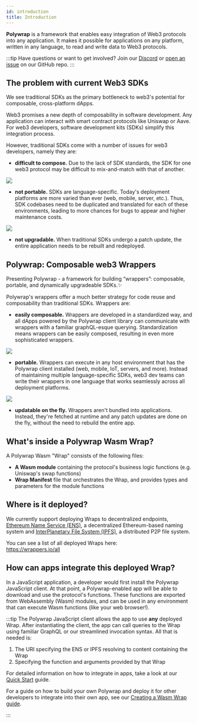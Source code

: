 ```yaml
---
id: introduction
title: Introduction
---
```


**Polywrap** is a framework that enables easy integration of Web3 protocols into any application. It makes it possible for applications on any platform, written in any language, to read and write data to Web3 protocols.

:::tip
Have questions or want to get involved? Join our [Discord](https://discord.polywrap.io/) or [open an issue](https://github.com/polywrap/toolchain/issues/new/choose) on our GitHub repo.
:::

## The problem with current Web3 SDKs

We see traditional SDKs as the primary bottleneck to web3's potential for composable, cross-platform dApps.

Web3 promises a new depth of composability in software development.  Any application can interact with smart contract protocols like Uniswap or Aave.  For web3 developers, software development kits (SDKs) simplify this integration process.

However, traditional SDKs come with a number of issues for web3 developers, namely they are:

- **difficult to compose.**  Due to the lack of SDK standards, the SDK for one web3 protocol may be difficult to mix-and-match with that of another.

![](/img/docs/introduction/01-composable.png)

- **not portable.**  SDKs are language-specific.  Today's deployment platforms are more varied than ever (web, mobile, server, etc.).  Thus, SDK codebases need to be duplicated and translated for each of these environments, leading to more chances for bugs to appear and higher maintenance costs.

![](/img/docs/introduction/02-portable.png)

- **not upgradable.** When traditional SDKs undergo a patch update, the entire application needs to be rebuilt and redeployed.

## Polywrap: Composable web3 Wrappers

Presenting Polywrap - a framework for building “wrappers”: composable, portable, and dynamically upgradeable SDKs.✨

Polywrap's wrappers offer a much better strategy for code reuse and composability than traditional SDKs. Wrappers are:

- **easily composable.**  Wrappers are developed in a standardized way, and all dApps powered by the Polywrap client library can communicate with wrappers with a familiar graphQL-esque querying.  Standardization means wrappers can be easily composed, resulting in even more sophisticated wrappers.

![](/img/docs/introduction/03-composable.png)

- **portable.** Wrappers can execute in any host environment that has the Polywrap client installed (web, mobile, IoT, servers, and more).  Instead of maintaining multiple language-specific SDKs, web3 dev teams can write their wrappers in one language that works seamlessly across all deployment platforms.

![](/img/docs/introduction/04-portable.png)

- **updatable on the fly.** Wrappers aren't bundled into applications.  Instead, they're fetched at runtime and any patch updates are done on the fly, without the need to rebuild the entire app.

## What's inside a Polywrap Wasm Wrap?

A Polywrap Wasm "Wrap" consists of the following files:

- **A Wasm module** containing the protocol's business logic functions (e.g. Uniswap's swap functions)
- **Wrap Manifest** file that orchestrates the Wrap, and provides types and parameters for the module functions

## Where is it deployed?

We currently support deploying Wraps to decentralized endpoints, [Ethereum Name Service (ENS)](https://ens.domains/), a decentralized Ethereum-based naming system and [InterPlanetary File System (IPFS)](https://ipfs.io/), a distributed P2P file system.

You can see a list of all deployed Wraps here:  
https://wrappers.io/all

## How can apps integrate this deployed Wrap?

In a JavaScript application, a developer would first install the Polywrap JavaScript client. At that point, a Polywrap-enabled app will be able to download and use the protocol's functions. These functions are exported from WebAssembly (Wasm) modules, and can be used in any environment that can execute Wasm functions (like your web browser!).

:::tip
The Polywrap JavaScript client allows the app to use **any** deployed Wrap. After instantiating the client, the app can call queries to the Wrap using familiar GraphQL or our streamlined invocation syntax. All that is needed is:

1. The URI specifying the ENS or IPFS resolving to content containing the Wrap
2. Specifying the function and arguments provided by that Wrap

For detailed information on how to integrate in apps, take a look at our [Quick Start](quick-start/polywrap-client) guide.

For a guide on how to build your own Polywrap and deploy it for other developers to integrate into their own app, see our [Creating a Wasm Wrap guide](/tutorials/create-wasm-wrappers/tutorial/project-setup).

:::